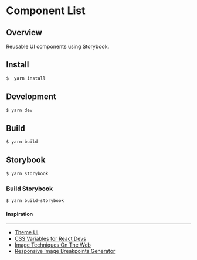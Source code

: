 # Component List

## Overview

Reusable UI components using Storybook.

## Install

```bash
$  yarn install
```

## Development

```bash
$ yarn dev
```

## Build

```bash
$ yarn build
```

## Storybook

```bash
$ yarn storybook
```

### Build Storybook

```bash
$ yarn build-storybook
```

#### Inspiration
---

- [Theme UI](https://theme-ui.com/demo)
- [CSS Variables for React Devs](https://joshwcomeau.com/css/css-variables-for-react-devs/)
- [Image Techniques On The Web](https://ishadeed.com/article/image-techniques/)
- [Responsive Image Breakpoints Generator](https://www.responsivebreakpoints.com/)
